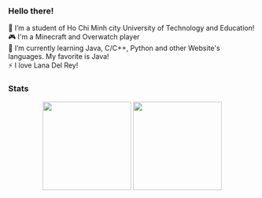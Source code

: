 ### Hello there!
🔭 I’m a student of Ho Chi Minh city University of Technology and Education!</br>
🎮 I'm a Minecraft and Overwatch player</br>
🌱 I’m currently learning Java, C/C++, Python and other Website's languages. My favorite is Java!</br>
⚡ I love Lana Del Rey!
<br>
### Stats
<div align="center">
  <img height="180em" src="https://github-readme-stats.vercel.app/api?username=adairh&count_private=true&show_icons=true&theme=dark">
      
  <img height="180em" src="https://github-readme-stats.vercel.app/api/top-langs/?username=adairh&layout=compact&langs_count=7&theme=dark">
      
</div>

